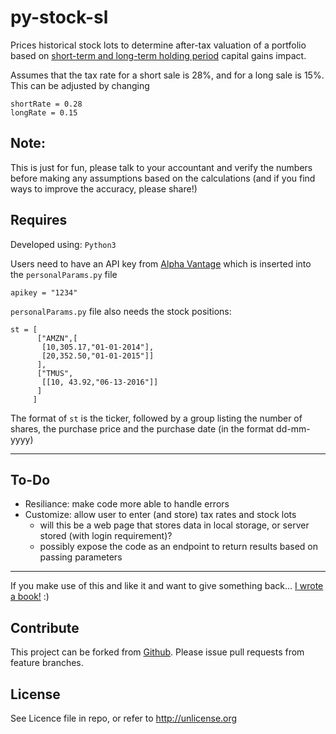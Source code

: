 # py-stock-sl
Prices historical stock lots to determine after-tax valuation of a portfolio based on [short-term and long-term holding period](http://finance.zacks.com/considered-holding-longterm-stocks-1094.html) capital gains impact.

Assumes that the tax rate for a short sale is 28%, and for a long sale is 15%. This can be adjusted by changing

    shortRate = 0.28
    longRate = 0.15

Note:
-----
This is just for fun, please talk to your accountant and verify the numbers before making any assumptions based on the calculations (and if you find ways to improve the accuracy, please share!)

Requires
--------
Developed using: `Python3`

Users need to have an API key from [Alpha Vantage](http://www.alphavantage.co) which is inserted into the `personalParams.py` file

    apikey = "1234"

`personalParams.py` file also needs the stock positions:

    st = [
          ["AMZN",[
           [10,305.17,"01-01-2014"],
           [20,352.50,"01-01-2015"]]
          ],
          ["TMUS",
           [[10, 43.92,"06-13-2016"]]
          ]
         ]

The format of `st` is the ticker, followed by a group listing the number of shares, the purchase price and the purchase date (in the format dd-mm-yyyy)

---

To-Do
-----

- Resiliance: make code more able to handle errors
- Customize: allow user to enter (and store) tax rates and stock lots
  - will this be a web page that stores data in local storage, or server stored (with login requirement)?
  - possibly expose the code as an endpoint to return results based on passing parameters


---

If you make use of this and like it and want to give something back... [I wrote a book!](http://amzn.to/1SHjbLI) :)

Contribute
----------
This project can be forked from
[Github](https://github.com/Offbeatmammal/py-stock-sl). Please issue pull
requests from feature branches.

License
-------
See Licence file in repo, or refer to http://unlicense.org
